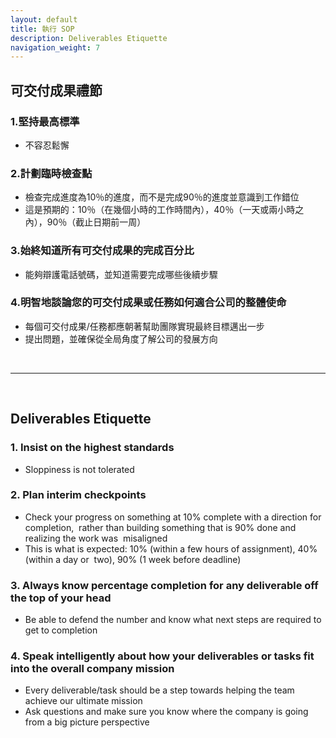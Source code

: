 ```yaml
---
layout: default
title: 執行 SOP
description: Deliverables Etiquette
navigation_weight: 7
---
```


## 可交付成果禮節

### 1.堅持最高標準
* 不容忍鬆懈

### 2.計劃臨時檢查點
* 檢查完成進度為10％的進度，而不是完成90％的進度並意識到工作錯位
* 這是預期的：10％（在幾個小時的工作時間內），40％（一天或兩小時之內），90％（截止日期前一周）

### 3.始終知道所有可交付成果的完成百分比
* 能夠辯護電話號碼，並知道需要完成哪些後續步驟

### 4.明智地談論您的可交付成果或任務如何適合公司的整體使命
* 每個可交付成果/任務都應朝著幫助團隊實現最終目標邁出一步
* 提出問題，並確保從全局角度了解公司的發展方向

<br>

---

<br>

## Deliverables Etiquette

### 1. Insist on the highest standards 
* Sloppiness is not tolerated

### 2. Plan interim checkpoints
* Check your progress on something at 10% complete with a direction for completion,  rather than building something that is 90% done and realizing the work was  misaligned  
* This is what is expected: 10% (within a few hours of assignment), 40% (within a day or  two), 90% (1 week before deadline)  

### 3. Always know percentage completion for any deliverable off the top of your head  
* Be able to defend the number and know what next steps are required to get to completion

### 4. Speak intelligently about how your deliverables or tasks fit into the overall company mission
* Every deliverable/task should be a step towards helping the team achieve our ultimate mission
* Ask questions and make sure you know where the company is going from a big picture perspective  